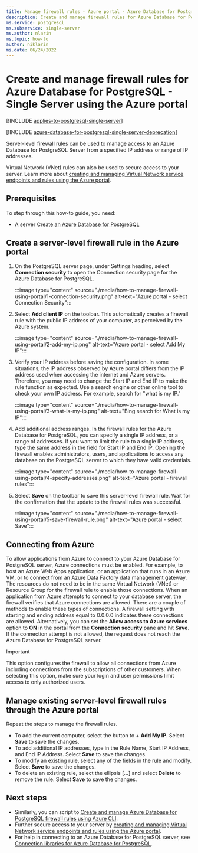 ```yaml
---
title: Manage firewall rules - Azure portal - Azure Database for PostgreSQL - Single Server
description: Create and manage firewall rules for Azure Database for PostgreSQL - Single Server using the Azure portal
ms.service: postgresql
ms.subservice: single-server
ms.author: nlarin
ms.topic: how-to
author: niklarin
ms.date: 06/24/2022
---
```


# Create and manage firewall rules for Azure Database for PostgreSQL - Single Server using the Azure portal

[!INCLUDE [applies-to-postgresql-single-server](../includes/applies-to-postgresql-single-server.md)]

[!INCLUDE [azure-database-for-postgresql-single-server-deprecation](../includes/azure-database-for-postgresql-single-server-deprecation.md)]


Server-level firewall rules can be used to manage access to an Azure Database for PostgreSQL Server from a specified IP address or range of IP addresses.

Virtual Network (VNet) rules can also be used to secure access to your server. Learn more about [creating and managing Virtual Network service endpoints and rules using the Azure portal](how-to-manage-vnet-using-portal.md).

## Prerequisites

To step through this how-to guide, you need:
- A server [Create an Azure Database for PostgreSQL](quickstart-create-server-database-portal.md)

## Create a server-level firewall rule in the Azure portal

1. On the PostgreSQL server page, under Settings heading, select **Connection security** to open the Connection security page for the Azure Database for PostgreSQL.

   :::image type="content" source="./media/how-to-manage-firewall-using-portal/1-connection-security.png" alt-text="Azure portal - select Connection Security":::

2. Select **Add client IP** on the toolbar. This automatically creates a firewall rule with the public IP address of your computer, as perceived by the Azure system.

   :::image type="content" source="./media/how-to-manage-firewall-using-portal/2-add-my-ip.png" alt-text="Azure portal - select Add My IP":::

3. Verify your IP address before saving the configuration. In some situations, the IP address observed by Azure portal differs from the IP address used when accessing the internet and Azure servers. Therefore, you may need to change the Start IP and End IP to make the rule function as expected.
   Use a search engine or other online tool to check your own IP address. For example, search for "what is my IP."

   :::image type="content" source="./media/how-to-manage-firewall-using-portal/3-what-is-my-ip.png" alt-text="Bing search for What is my IP":::

4. Add additional address ranges. In the firewall rules for the Azure Database for PostgreSQL, you can specify a single IP address, or a range of addresses. If you want to limit the rule to a single IP address, type the same address in the field for Start IP and End IP. Opening the firewall enables administrators, users, and applications to access any database on the PostgreSQL server to which they have valid credentials.

   :::image type="content" source="./media/how-to-manage-firewall-using-portal/4-specify-addresses.png" alt-text="Azure portal - firewall rules":::

5. Select **Save** on the toolbar to save this server-level firewall rule. Wait for the confirmation that the update to the firewall rules was successful.

   :::image type="content" source="./media/how-to-manage-firewall-using-portal/5-save-firewall-rule.png" alt-text="Azure portal - select Save":::

## Connecting from Azure

To allow applications from Azure to connect to your Azure Database for PostgreSQL server, Azure connections must be enabled. For example, to host an Azure Web Apps application, or an application that runs in an Azure VM, or to connect from an Azure Data Factory data management gateway. The resources do not need to be in the same Virtual Network (VNet) or Resource Group for the firewall rule to enable those connections. When an application from Azure attempts to connect to your database server, the firewall verifies that Azure connections are allowed. There are a couple of methods to enable these types of connections. A firewall setting with starting and ending address equal to 0.0.0.0 indicates these connections are allowed. Alternatively, you can set the **Allow access to Azure services** option to **ON** in the portal from the **Connection security** pane and hit **Save**. If the connection attempt is not allowed, the request does not reach the Azure Database for PostgreSQL server.

> [!IMPORTANT]
> This option configures the firewall to allow all connections from Azure including connections from the subscriptions of other customers. When selecting this option, make sure your login and user permissions limit access to only authorized users.
>

## Manage existing server-level firewall rules through the Azure portal

Repeat the steps to manage the firewall rules.
* To add the current computer, select the button to + **Add My IP**. Select **Save** to save the changes.
* To add additional IP addresses, type in the Rule Name, Start IP Address, and End IP Address. Select **Save** to save the changes.
* To modify an existing rule, select any of the fields in the rule and modify. Select **Save** to save the changes.
* To delete an existing rule, select the ellipsis […] and select **Delete** to remove the rule. Select **Save** to save the changes.

## Next steps

- Similarly, you can script to [Create and manage Azure Database for PostgreSQL firewall rules using Azure CLI](quickstart-create-server-database-azure-cli.md#configure-a-server-based-firewall-rule).
- Further secure access to your server by [creating and managing Virtual Network service endpoints and rules using the Azure portal](how-to-manage-vnet-using-portal.md).
- For help in connecting to an Azure Database for PostgreSQL server, see [Connection libraries for Azure Database for PostgreSQL](concepts-connection-libraries.md).
